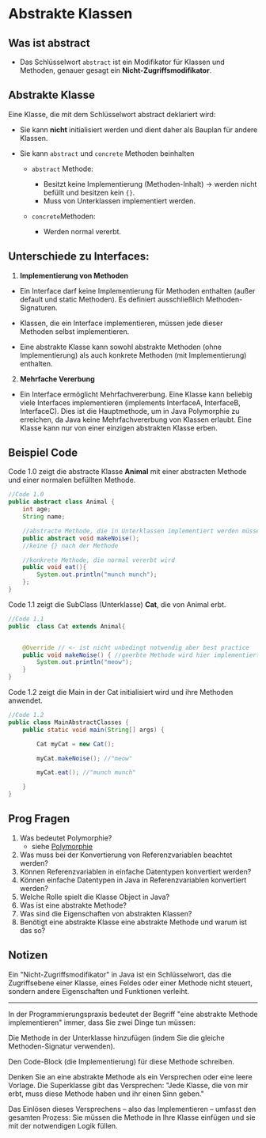# Abstrakte Klassen

## Was ist abstract
- Das Schlüsselwort `abstract` ist ein Modifikator für Klassen und Methoden, genauer gesagt ein **Nicht-Zugriffsmodifikator**.



## Abstrakte Klasse

Eine Klasse, die mit dem Schlüsselwort abstract deklariert wird:

- Sie kann **nicht** initialisiert werden und dient daher als Bauplan für andere Klassen.

- Sie kann `abstract` und `concrete` Methoden beinhalten
    
    - `abstract` Methode:
        - Besitzt keine Implementierung (Methoden-Inhalt) &rarr; werden nicht befüllt und besitzen kein `{}`.
        - Muss von Unterklassen implementiert werden.

    - `concrete`Methoden:
        - Werden normal vererbt. 

## Unterschiede zu Interfaces:

1. **Implementierung von Methoden**

- Ein Interface darf keine Implementierung für Methoden enthalten (außer default und static Methoden). Es definiert ausschließlich Methoden-Signaturen.  

- Klassen, die ein Interface implementieren, müssen jede dieser Methoden selbst implementieren.

- Eine abstrakte Klasse kann sowohl abstrakte Methoden (ohne Implementierung) als auch konkrete Methoden (mit Implementierung) enthalten.

2. **Mehrfache Vererbung**

- Ein Interface ermöglicht Mehrfachvererbung. Eine Klasse kann beliebig viele Interfaces implementieren (implements InterfaceA, InterfaceB, InterfaceC). Dies ist die Hauptmethode, um in Java Polymorphie zu erreichen, da Java keine Mehrfachvererbung von Klassen erlaubt. Eine Klasse kann nur von einer einzigen abstrakten Klasse erben.
  

## Beispiel Code
Code 1.0 zeigt die abstracte Klasse **Animal** mit einer abstracten Methode und einer normalen befüllten Methode.

```Java
//Code 1.0
public abstract class Animal {
    int age;
    String name;

    //abstracte Methode, die in Unterklassen implementiert werden müssen
    public abstract void makeNoise();
    //keine {} nach der Methode

    //konkrete Methode, die normal vererbt wird
    public void eat(){
        System.out.println("munch munch");
    };
}
```

Code 1.1 zeigt die SubClass (Unterklasse) **Cat**, die von Animal erbt.
```Java
//Code 1.1
public  class Cat extends Animal{


    @Override // <- ist nicht unbedingt notwendig aber best practice
    public void makeNoise() { //geerbte Methode wird hier implementiert
        System.out.println("meow");
    }
}
```

Code 1.2 zeigt die Main in der Cat initialisiert wird und ihre Methoden anwendet.

```Java
//Code 1.2 
public class MainAbstractClasses {
    public static void main(String[] args) {

        Cat myCat = new Cat(); 

        myCat.makeNoise(); //"meow"

        myCat.eat(); //"munch munch"

    }
}
```

## Prog Fragen

1. Was bedeutet Polymorphie?
    - siehe [Polymorphie](../Polymorphie/README.md)
2. Was muss bei der Konvertierung von Referenzvariablen beachtet werden?
3. Können Referenzvariablen in einfache Datentypen konvertiert werden?
4. Können einfache Datentypen in Java in Referenzvariablen konvertiert werden?
5. Welche Rolle spielt die Klasse Object in Java?
6. Was ist eine abstrakte Methode?
7. Was sind die Eigenschaften von abstrakten Klassen?
8. Benötigt eine abstrakte Klasse eine abstrakte Methode und warum ist das so?




## Notizen
Ein "Nicht-Zugriffsmodifikator" in Java ist ein Schlüsselwort, das die Zugriffsebene einer Klasse, eines Feldes oder einer Methode nicht steuert, sondern andere Eigenschaften und Funktionen verleiht.

---

In der Programmierungspraxis bedeutet der Begriff "eine abstrakte Methode implementieren" immer, dass Sie zwei Dinge tun müssen:

Die Methode in der Unterklasse hinzufügen (indem Sie die gleiche Methoden-Signatur verwenden).

Den Code-Block (die Implementierung) für diese Methode schreiben.

Denken Sie an eine abstrakte Methode als ein Versprechen oder eine leere Vorlage. Die Superklasse gibt das Versprechen: "Jede Klasse, die von mir erbt, muss diese Methode haben und ihr einen Sinn geben."

Das Einlösen dieses Versprechens – also das Implementieren – umfasst den gesamten Prozess: Sie müssen die Methode in Ihre Klasse einfügen und sie mit der notwendigen Logik füllen.




